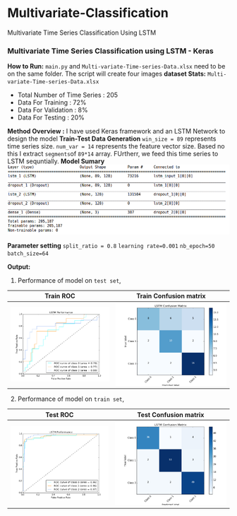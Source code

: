 # Multivariate-Classification
Multivariate Time Series  Classification Using LSTM

### Multivariate Time Series Classification using LSTM - Keras 

**How to Run:**  `main.py` and `Multi-variate-Time-series-Data.xlsx` need to be on the same folder. The script will create four images
**dataset Stats:**
`Multi-variate-Time-series-Data.xlsx`
- Total Number of Time Series : 205
- Data For Training :  72%
- Data For Validation : 8%
- Data For Testing : 20%

**Method Overview :** I have used Keras framework and an LSTM Network to design the model
**Train-Test Data Generation**
  `win_size = 89` represents time series size.   `num_var = 14` represents the feature vector size. Based no this I extract `segments`of  `89*14` array. FUrtherr, we feed this time series to LSTM sequntially.
 **Model Sumary**
![](sample_result/modelSummary.png) 

 **Parameter setting**
  `split_ratio = 0.8`
`learning rate=0.001`
`nb_epoch=50`
`batch_size=64`

 **Output:**

1. Performance of model on `test set`,

Train ROC             |  Train Confusion matrix
:-------------------------:|:-------------------------:
![](sample_result/test_roc.png)  |  ![](sample_result/test_conf.png)

2. Performance of model on `train set`,

Test ROC             |  Test Confusion matrix
:-------------------------:|:-------------------------:
![](sample_result/train_roc.png)  |  ![](sample_result/train_conf.png)



 
